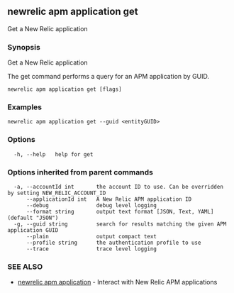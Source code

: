 ## newrelic apm application get

Get a New Relic application

### Synopsis

Get a New Relic application

The get command performs a query for an APM application by GUID.


```
newrelic apm application get [flags]
```

### Examples

```
newrelic apm application get --guid <entityGUID>
```

### Options

```
  -h, --help   help for get
```

### Options inherited from parent commands

```
  -a, --accountId int       the account ID to use. Can be overridden by setting NEW_RELIC_ACCOUNT_ID
      --applicationId int   A New Relic APM application ID
      --debug               debug level logging
      --format string       output text format [JSON, Text, YAML] (default "JSON")
  -g, --guid string         search for results matching the given APM application GUID
      --plain               output compact text
      --profile string      the authentication profile to use
      --trace               trace level logging
```

### SEE ALSO

* [newrelic apm application](newrelic_apm_application.md)	 - Interact with New Relic APM applications

